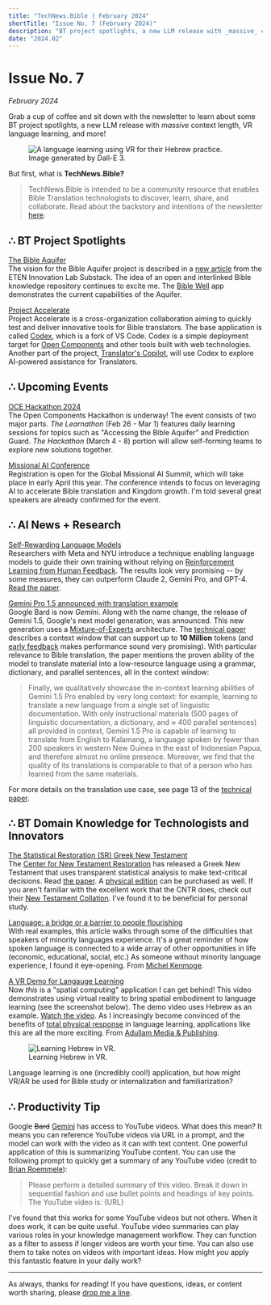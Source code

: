 ```yaml
---
title: "TechNews.Bible | February 2024"
shortTitle: "Issue No. 7 (February 2024)"
description: "BT project spotlights, a new LLM release with _massive_ context length, VR language learning, and more!"
date: "2024.02"
---
```


<h1 class="mb-0">Issue No. 7</h1>
<div class="mt-0"><em> February 2024</em></div>

Grab a cup of coffee and sit down with the newsletter to learn about some BT project spotlights, a new LLM release with _massive_ context length, VR language learning, and more!

<figure>
  <img
    class="rounded-lg drop-shadow-2xl object-scale-down h-20 w-20"
    src="/img/issue-7.webp"
    alt="A language learning using VR for their Hebrew practice."
  />
  <figcaption>
    Image generated by Dall-E 3.
  </figcaption>
</figure>

But first, what is **TechNews.Bible?**

> TechNews.Bible is intended to be a community resource that enables Bible Translation technologists to discover, learn, share, and collaborate. Read about the backstory and intentions of the newsletter [here](https://technews.bible/about).

## ∴ BT Project Spotlights

[The Bible Aquifer](https://aquifer.bible)  
The vision for the Bible Aquifer project is described in a [new article](https://etenlab.substack.com/p/bridging-the-gap-the-bible-aquifer) from the ETEN Innovation Lab Substack. The idea of an open and interlinked Bible knowledge repository continues to excite me. The [Bible Well](https://well.bible) app demonstrates the current capabilities of the Aquifer.

[Project Accelerate](https://project-accelerate.gitbook.io/project-accelerate/project-overview/what-is-project-accelerate)  
Project Accelerate is a cross-organization collaboration aiming to quickly test and deliver innovative tools for Bible translators. The base application is called [Codex](https://project-accelerate.gitbook.io/project-accelerate/codex-base-app/what-is-codex), which is a fork of VS Code. Codex is a simple deployment target for [Open Components](https://opencomponents.io/about) and other tools built with web technologies. Another part of the project, [Translator's Copilot](https://project-accelerate.gitbook.io/project-accelerate/translators-copilot/what-is-translators-copilot), will use Codex to explore AI-powered assistance for Translators.

## ∴ Upcoming Events

[OCE Hackathon 2024](https://opencomponents.io/hackathon/schedule)  
The Open Components Hackathon is underway! The event consists of two major parts. _The Learnathon_ (Feb 26 - Mar 1) features daily learning sessions for topics such as "Accessing the Bible Aquifer" and Prediction Guard. _The Hackathon_ (March 4 - 8) portion will allow self-forming teams to explore new solutions together.

[Missional AI Conference](https://missional.ai)  
Registration is open for the Global Missional AI Summit, which will take place in early April this year. The conference intends to focus on leveraging AI to accelerate Bible translation and Kingdom growth. I'm told several great speakers are already confirmed for the event.

## ∴ AI News + Research

[Self-Rewarding Language Models](https://arxiv.org/abs/2401.10020)  
Researchers with Meta and NYU introduce a technique enabling language models to guide their own training without relying on [Reinforcement Learning from Human Feedback](https://en.wikipedia.org/wiki/Reinforcement_learning_from_human_feedback). The results look very promising -- by some measures, they can outperform Claude 2, Gemini Pro, and GPT-4. [Read the paper](https://arxiv.org/pdf/2401.10020.pdf).

[Gemini Pro 1.5 announced with translation example](https://blog.google/technology/ai/google-gemini-next-generation-model-february-2024/)  
Google Bard is now _Gemini_. Along with the name change, the release of Gemini 1.5, Google's next model generation, was announced. This new generation uses a [Mixture-of-Experts](https://arxiv.org/abs/1701.06538) architecture. The [technical paper](https://storage.googleapis.com/deepmind-media/gemini/gemini_v1_5_report.pdf) describes a context window that can support up to **10 Million** tokens (and [early feedback](https://every.to/chain-of-thought/i-spent-a-week-with-gemini-pro-1-5-it-s-fantastic) makes performance sound very promising). With particular relevance to Bible translation, the paper mentions the proven ability of the model to translate material into a low-resource language using a grammar, dictionary, and parallel sentences, all in the context window:

> Finally, we qualitatively showcase the in-context learning abilities of Gemini 1.5 Pro enabled by very long context: for example, learning to translate a new language from a single set of linguistic documentation. With only instructional materials (500 pages of linguistic documentation, a dictionary, and ≈ 400 parallel sentences) all provided in context, Gemini 1.5 Pro is capable of learning to translate from English to Kalamang, a language spoken by fewer than 200 speakers in western New Guinea in the east of Indonesian Papua, and therefore almost no online presence. Moreover, we find that the quality of its translations is comparable to that of a person who has learned from the same materials.

For more details on the translation use case, see page 13 of the [technical paper](https://storage.googleapis.com/deepmind-media/gemini/gemini_v1_5_report.pdf).

## ∴ BT Domain Knowledge for Technologists and Innovators

[The Statistical Restoration (SR) Greek New Testament](https://github.com/Center-for-New-Testament-Restoration/SR)  
The [Center for New Testament Restoration](https://greekcntr.org/home/index.htm) has released a Greek New Testament that uses transparent statistical analysis to make text-critical decisions. Read [the paper](http://jbtc.org/v28/TC-2023_Bunning.pdf). A [physical edition](https://glossahouse.com/products/statistical-restoration-greek-new-testament-srgnt) can be purchased as well. If you aren't familiar with the excellent work that the CNTR does, check out their [New Testament Collation](https://greekcntr.org/collation/index.htm). I've found it to be beneficial for personal study.

[Language: a bridge or a barrier to people flourishing](https://www.christiandaily.com/opinion/language-a-barrier-or-a-bridge-to-people-flourishing.html)  
With real examples, this article walks through some of the difficulties that speakers of minority languages experience. It's a great reminder of how spoken language is connected to a wide array of other opportunities in life (economic, educational, social, etc.) As someone without minority language experience, I found it eye-opening. From [Michel Kenmoge](https://www.sil.org/leaders/dr-michel-kenmogne).

[A VR Demo for Langauge Learning](https://x.com/jonathanahlgren/status/1760492032940732810)  
Now _this_ is a "spatial computing" application I can get behind! This video demonstrates using virtual reality to bring spatial embodiment to language learning (see the screenshot below). The demo video uses Hebrew as an example. [Watch the video](https://x.com/jonathanahlgren/status/1760492032940732810). As I increasingly become convinced of the benefits of [total physical response](https://en.wikipedia.org/wiki/Total_physical_response) in language learning, applications like this are all the more exciting. From [Adullam Media & Publishing](https://adullamcourses.com).

<figure>
  <img
    class="rounded-lg drop-shadow-2xl object-scale-down h-20 w-20 mx-auto"
    src="https://assets.buttondown.email/images/b7594683-d4c2-4196-96cb-0e2cac58d86b.png?w=400&fit=max"
    alt="Learning Hebrew in VR."
  />
  <figcaption class="text-center">
    Learning Hebrew in VR.
  </figcaption>
</figure>

Language learning is one (incredibly cool!) application, but how might VR/AR be used for Bible study or internalization and familiarization?

## ∴ Productivity Tip

Google <del>Bard</del> [Gemini](https://gemini.google.com/app) has access to YouTube videos. What does this mean? It means you can reference YouTube videos via URL in a prompt, and the model can work with the video as it can with text content. One powerful application of this is summarizing YouTube content. You can use the following prompt to quickly get a summary of any YouTube video (credit to [Brian Roemmele](https://x.com/BrianRoemmele/status/1753111424514371906?s=20)):

> Please perform a detailed summary of this video. Break it down in sequential fashion and use bullet points and headings of key points. The YouTube video is: {URL}

I've found that this works for some YouTube videos but not others. When it does work, it can be quite useful. YouTube video summaries can play various roles in your knowledge management workflow. They can function as a filter to assess if longer videos are worth your time. You can also use them to take notes on videos with important ideas. How might _you_ apply this fantastic feature in your daily work?

---

As always, thanks for reading! If you have questions, ideas, or content worth sharing, please [drop me a line](/contact).
